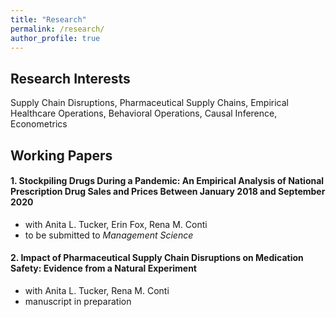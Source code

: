 ```yaml
---
title: "Research"
permalink: /research/
author_profile: true
---
```


## Research Interests
Supply Chain Disruptions, Pharmaceutical Supply Chains, Empirical Healthcare Operations, Behavioral Operations, Causal Inference, Econometrics 


## Working Papers
#### 1. Stockpiling Drugs During a Pandemic: An Empirical Analysis of National Prescription Drug Sales and Prices Between January 2018 and September 2020
- with Anita L. Tucker, Erin Fox, Rena M. Conti
- to be submitted to *Management Science*

#### 2. Impact of Pharmaceutical Supply Chain Disruptions on Medication Safety: Evidence from a Natural Experiment
- with Anita L. Tucker, Rena M. Conti
- manuscript in preparation
